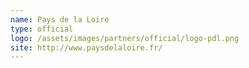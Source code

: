 ```yaml
---
name: Pays de la Loire
type: official
logo: /assets/images/partners/official/logo-pdl.png
site: http://www.paysdelaloire.fr/
---
```

